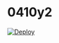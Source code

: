 # 0410y2
[![Deploy](https://www.herokucdn.com/deploy/button.png)](https://dashboard.heroku.com/new?template=https://github.com/JaneS1980stone/0410y2)
